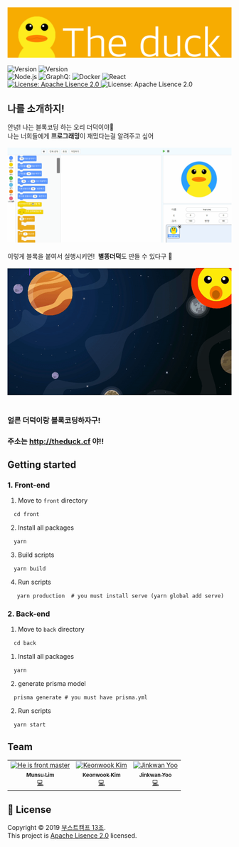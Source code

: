 <img src="docs/assets/readme-banner.png">
<p>
  <img alt="Version" src="https://img.shields.io/badge/version-0.4.0-blue.svg?cacheSeconds=2592000" />
  <img alt="Version" src="https://img.shields.io/node/v/react" />
  
  <br>
  <img alt="Node.js" src="https://img.shields.io/badge/Node.js-gray?logo=Node.js&logoColor=green" />
  
  <img alt="GraphQ:" src="https://img.shields.io/badge/GraphQL-gray?logo=GraphQL&logoColor=E10098" />
    <img alt="Docker" src="https://img.shields.io/badge/Docker-gray?logo=Docker&logoColor=1488C6" />
      <img alt="React" src="https://img.shields.io/badge/React.js-gray?logo=React&logoColor=61DAFB" />
      <br>
    <a href="https://www.apache.org/licenses/LICENSE-2.0" target="_blank">
    <img alt="License: Apache Lisence 2.0" src="https://img.shields.io/badge/License-Apache Lisence 2.0-yellow.svg" />
  </a>
  <img alt="License: Apache Lisence 2.0" src="https://img.shields.io/badge/github-GIVEME--STAR-red" />
</p>

## 나를 소개하지!
안녕! 나는 블록코딩 하는 오리 더덕이야👋<br>
나는 너희들에게 **프로그래밍**이 재밌다는걸 알려주고 싶어<br><br>
<img src="docs/assets/theduck.gif">
<br><br>이렇게 블록을 붙여서  실행시키면! &nbsp;**별똥더덕**도 만들 수 있다구 🔭
<br><br>
<img src="docs/assets/fireduck.gif">
<br><br>

### 얼른 더덕이랑 블록코딩하자구!
### 주소는 http://theduck.cf 야!!
## Getting started
### 1. Front-end
  1. Move to `front` directory
```shell
  cd front
```
2. Install all packages
```shell
  yarn
```
3. Build scripts
```shell
  yarn build
```
4. Run scripts
```shell
   yarn production  # you must install serve (yarn global add serve)
```
### 2. Back-end
1. Move to `back` directory
```shell
  cd back
```

1. Install all packages
```shell
  yarn
```
2. generate prisma model
```shell
  prisma generate # you must have prisma.yml
```

2.  Run scripts
```shell
  yarn start 
```

## Team 

<!-- ALL-CONTRIBUTORS-LIST:START - Do not remove or modify this section -->
<!-- prettier-ignore -->
<table>
  <tr>
    <td align="center"><a href="https://github.com/munsulim/"><img src="https://avatars2.githubusercontent.com/u/38244766?s=400&v=4" width="75px;" alt="He is front master"/><br /><sub><b>Munsu Lim</b></sub></a><br /><a href="https://github.com/connect-foundation/2019-13/commits/dev?author=munsulim" title="Code">💻</a> </td>
    <td align="center"><a href="https://github.com/kkw01234"><img src="https://avatars0.githubusercontent.com/u/44748071?s=400&v=4" width="75px;" alt="Keonwook Kim"/><br /><sub><b>Keonwook Kim</b></sub></a><br /><a href="https://github.com/connect-foundation/2019-13/commits/dev?author=kkw01234" title="Code">💻</a></td>
    <td align="center"><a href="https://github.com/NBJ1995"><img src="https://avatars1.githubusercontent.com/u/37498859?s=400&v=4" width="75px;" alt="Jinkwan Yoo"/><br /><sub><b>Jinkwan Yoo</b></sub></a><br /><a href="https://github.com/connect-foundation/2019-13/commits/dev?author=NBJ1995" title="Code">💻</a></td>
  </tr>
  </table>

## 📝 License

Copyright © 2019 [부스트캠프 13조](https://github.com/connect-foundation/2019-13).<br />
This project is [Apache Lisence 2.0](https://www.apache.org/licenses/LICENSE-2.0) licensed.

